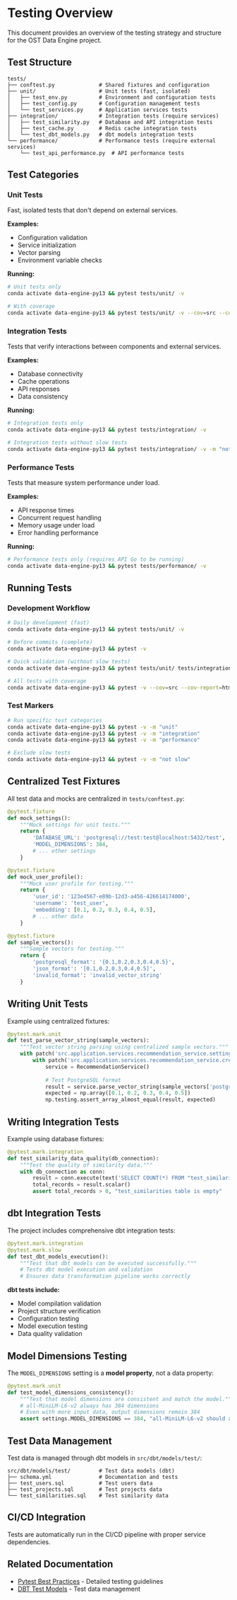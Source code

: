 # Testing Overview

This document provides an overview of the testing strategy and structure for the OST Data Engine project.

## Test Structure

```
tests/
├── conftest.py              # Shared fixtures and configuration
├── unit/                    # Unit tests (fast, isolated)
│   ├── test_env.py          # Environment and configuration tests
│   ├── test_config.py       # Configuration management tests
│   └── test_services.py     # Application services tests
├── integration/             # Integration tests (require services)
│   ├── test_similarity.py   # Database and API integration tests
│   ├── test_cache.py        # Redis cache integration tests
│   └── test_dbt_models.py   # dbt models integration tests
└── performance/             # Performance tests (require external services)
    └── test_api_performance.py  # API performance tests
```

## Test Categories

### Unit Tests
Fast, isolated tests that don't depend on external services.

**Examples:**
- Configuration validation
- Service initialization
- Vector parsing
- Environment variable checks

**Running:**
```bash
# Unit tests only
conda activate data-engine-py13 && pytest tests/unit/ -v

# With coverage
conda activate data-engine-py13 && pytest tests/unit/ -v --cov=src --cov-report=html
```

### Integration Tests
Tests that verify interactions between components and external services.

**Examples:**
- Database connectivity
- Cache operations
- API responses
- Data consistency

**Running:**
```bash
# Integration tests only
conda activate data-engine-py13 && pytest tests/integration/ -v

# Integration tests without slow tests
conda activate data-engine-py13 && pytest tests/integration/ -v -m "not slow"
```

### Performance Tests
Tests that measure system performance under load.

**Examples:**
- API response times
- Concurrent request handling
- Memory usage under load
- Error handling performance

**Running:**
```bash
# Performance tests only (requires API Go to be running)
conda activate data-engine-py13 && pytest tests/performance/ -v
```

## Running Tests

### Development Workflow
```bash
# Daily development (fast)
conda activate data-engine-py13 && pytest tests/unit/ -v

# Before commits (complete)
conda activate data-engine-py13 && pytest -v

# Quick validation (without slow tests)
conda activate data-engine-py13 && pytest tests/unit/ tests/integration/ -v -m "not slow"

# All tests with coverage
conda activate data-engine-py13 && pytest -v --cov=src --cov-report=html
```

### Test Markers
```bash
# Run specific test categories
conda activate data-engine-py13 && pytest -v -m "unit"
conda activate data-engine-py13 && pytest -v -m "integration"
conda activate data-engine-py13 && pytest -v -m "performance"

# Exclude slow tests
conda activate data-engine-py13 && pytest -v -m "not slow"
```

## Centralized Test Fixtures

All test data and mocks are centralized in `tests/conftest.py`:

```python
@pytest.fixture
def mock_settings():
    """Mock settings for unit tests."""
    return {
        'DATABASE_URL': 'postgresql://test:test@localhost:5432/test',
        'MODEL_DIMENSIONS': 384,
        # ... other settings
    }

@pytest.fixture
def mock_user_profile():
    """Mock user profile for testing."""
    return {
        'user_id': '123e4567-e89b-12d3-a456-426614174000',
        'username': 'test_user',
        'embedding': [0.1, 0.2, 0.3, 0.4, 0.5],
        # ... other data
    }

@pytest.fixture
def sample_vectors():
    """Sample vectors for testing."""
    return {
        'postgresql_format': '{0.1,0.2,0.3,0.4,0.5}',
        'json_format': '[0.1,0.2,0.3,0.4,0.5]',
        'invalid_format': 'invalid_vector_string'
    }
```

## Writing Unit Tests

Example using centralized fixtures:

```python
@pytest.mark.unit
def test_parse_vector_string(sample_vectors):
    """Test vector string parsing using centralized sample vectors."""
    with patch('src.application.services.recommendation_service.settings'):
        with patch('src.application.services.recommendation_service.create_engine'):
            service = RecommendationService()
            
            # Test PostgreSQL format
            result = service.parse_vector_string(sample_vectors['postgresql_format'])
            expected = np.array([0.1, 0.2, 0.3, 0.4, 0.5])
            np.testing.assert_array_almost_equal(result, expected)
```

## Writing Integration Tests

Example using database fixtures:

```python
@pytest.mark.integration
def test_similarity_data_quality(db_connection):
    """Test the quality of similarity data."""
    with db_connection as conn:
        result = conn.execute(text('SELECT COUNT(*) FROM "test_similarities"'))
        total_records = result.scalar()
        assert total_records > 0, "test_similarities table is empty"
```

## dbt Integration Tests

The project includes comprehensive dbt integration tests:

```python
@pytest.mark.integration
@pytest.mark.slow
def test_dbt_models_execution():
    """Test that dbt models can be executed successfully."""
    # Tests dbt model execution and validation
    # Ensures data transformation pipeline works correctly
```

**dbt tests include:**
- Model compilation validation
- Project structure verification
- Configuration testing
- Model execution testing
- Data quality validation

## Model Dimensions Testing

The `MODEL_DIMENSIONS` setting is a **model property**, not a data property:

```python
@pytest.mark.unit
def test_model_dimensions_consistency():
    """Test that model dimensions are consistent and match the model."""
    # all-MiniLM-L6-v2 always has 384 dimensions
    # Even with more input data, output dimensions remain 384
    assert settings.MODEL_DIMENSIONS == 384, "all-MiniLM-L6-v2 should always have 384 dimensions"
```

## Test Data Management

Test data is managed through dbt models in `src/dbt/models/test/`:

```
src/dbt/models/test/         # Test data models (dbt)
├── schema.yml               # Documentation and tests
├── test_users.sql           # Test users data
├── test_projects.sql        # Test projects data
└── test_similarities.sql    # Test similarity data
```

## CI/CD Integration

Tests are automatically run in the CI/CD pipeline with proper service dependencies.

## Related Documentation

- [Pytest Best Practices](pytest-best-practices.md) - Detailed testing guidelines
- [DBT Test Models](dbt-test-models.md) - Test data management